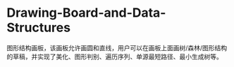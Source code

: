 # Drawing-Board-and-Data-Structures
图形结构画板，该画板允许画圆和直线，用户可以在画板上面画树/森林/图形结构的草稿，并实现了美化、图形判别、遍历序列、单源最短路径、最小生成树等。
